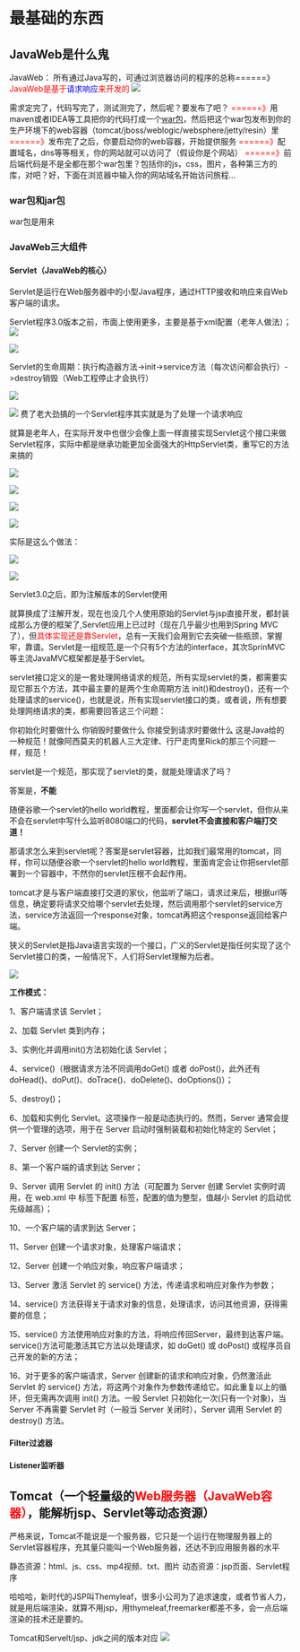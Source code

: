 # 最基础的东西
## JavaWeb是什么鬼
JavaWeb： 所有通过Java写的，可通过浏览器访问的程序的总称======》<font color="red">JavaWeb是基于<font color="blue">请求响应</font>来开发的 </font>
![](/img/JavaWeb/2023-01-01-22-19-28.png)

需求定完了，代码写完了，测试测完了，然后呢？要发布了吧？  <font color="red"> ======》</font>用maven或者IDEA等工具把你的代码打成一个<font color="red">[war包](#war)</font>，然后把这个war包发布到你的生产环境下的web容器（tomcat/jboss/weblogic/websphere/jetty/resin）里<font color="red"> ======》</font>发布完了之后，你要启动你的web容器，开始提供服务<font color="red"> ======》</font>配置域名，dns等等相关，你的网站就可以访问了（假设你是个网站）<font color="red"> ======》</font>前后端代码是不是全都在那个war包里？包括你的js，css，图片，各种第三方的库，对吧？好，下面在浏览器中输入你的网站域名开始访问旅程...

### war包和jar包

<span id="war">war包</span>是用来

### JavaWeb三大组件

#### Servlet（JavaWeb的核心）

Servlet是运行在Web服务器中的小型Java程序，通过HTTP接收和响应来自Web客户端的请求。

Servlet程序3.0版本之前，市面上使用更多，主要是基于xml配置（老年人做法）；
![](/img/JavaWeb/2023-01-02-17-12-15.png)

![](/img/JavaWeb/2023-01-02-17-23-33.png)

Servlet的生命周期：执行构造器方法->init->service方法（每次访问都会执行）->destroy销毁（Web工程停止才会执行）

![](/img/JavaWeb/2023-01-02-17-28-04.png)

![](/img/JavaWeb/2023-01-02-17-28-49.png)
费了老大劲搞的一个Servlet程序其实就是为了处理一个请求响应

就算是老年人，在实际开发中也很少会像上面一样直接实现Servlet这个接口来做Servlet程序，实际中都是继承功能更加全面强大的HttpServlet类，重写它的方法来搞的

![](/img/JavaWeb/2023-01-02-17-56-14.png)

![](/img/JavaWeb/2023-01-02-18-00-45.png)

![](/img/JavaWeb/2023-01-02-18-03-53.png)

![](/img/JavaWeb/2023-01-02-18-10-00.png)

实际是这么个做法：

![](/img/JavaWeb/2023-01-02-17-41-41.png)

![](/img/JavaWeb/2023-01-02-17-45-33.png)

Servlet3.0之后，即为注解版本的Servlet使用

就算换成了注解开发，现在也没几个人使用原始的Servlet与jsp直接开发，都封装成那么方便的框架了,Servlet应用上已过时（现在几乎最少也用到Spring MVC了），但<font color="red">具体实现还是靠Servlet</font>，总有一天我们会用到它去突破一些瓶颈，掌握牢，靠谱。Servlet是一组规范,是一个只有5个方法的interface，其次SprinMVC等主流JavaMVC框架都是基于Servlet。

servlet接口定义的是一套处理网络请求的规范，所有实现servlet的类，都需要实现它那五个方法，其中最主要的是两个生命周期方法 init()和destroy()，还有一个处理请求的service()，也就是说，所有实现servlet接口的类，或者说，所有想要处理网络请求的类，都需要回答这三个问题：

你初始化时要做什么
你销毁时要做什么
你接受到请求时要做什么
这是Java给的一种规范！就像阿西莫夫的机器人三大定律、行尸走肉里Rick的那三个问题一样，规范！

servlet是一个规范，那实现了servlet的类，就能处理请求了吗？

答案是，**不能**

随便谷歌一个servlet的hello world教程，里面都会让你写一个servlet，但你从来不会在servlet中写什么监听8080端口的代码，**servlet不会直接和客户端打交道！**

那请求怎么来到servlet呢？答案是servlet容器，比如我们最常用的tomcat，同样，你可以随便谷歌一个servlet的hello world教程，里面肯定会让你把servlet部署到一个容器中，不然你的servlet压根不会起作用。

tomcat才是与客户端直接打交道的家伙，他监听了端口，请求过来后，根据url等信息，确定要将请求交给哪个servlet去处理，然后调用那个servlet的service方法，service方法返回一个response对象，tomcat再把这个response返回给客户端。

 

狭义的Servlet是指Java语言实现的一个接口，广义的Servlet是指任何实现了这个Servlet接口的类，一般情况下，人们将Servlet理解为后者。

![](/img/JavaWeb/2023-01-02-18-23-43.png)

**工作模式：**

1、客户端请求该 Servlet；

2、加载 Servlet 类到内存；

3、实例化并调用init()方法初始化该 Servlet；

4、service()（根据请求方法不同调用doGet() 或者 doPost()，此外还有doHead()、doPut()、doTrace()、doDelete()、doOptions()）；

5、destroy()；

6、加载和实例化 Servlet。这项操作一般是动态执行的。然而，Server 通常会提供一个管理的选项，用于在 Server 启动时强制装载和初始化特定的 Servlet；

7、Server 创建一个 Servlet的实例；

8、第一个客户端的请求到达 Server；

9、Server 调用 Servlet 的 init() 方法（可配置为 Server 创建 Servlet 实例时调用，在 web.xml 中 <servlet> 标签下配置 <load-on-startup> 标签，配置的值为整型，值越小 Servlet 的启动优先级越高）；

10、一个客户端的请求到达 Server；

11、Server 创建一个请求对象，处理客户端请求；

12、Server 创建一个响应对象，响应客户端请求；

13、Server 激活 Servlet 的 service() 方法，传递请求和响应对象作为参数；

14、service() 方法获得关于请求对象的信息，处理请求，访问其他资源，获得需要的信息；

15、service() 方法使用响应对象的方法，将响应传回Server，最终到达客户端。service()方法可能激活其它方法以处理请求，如 doGet() 或 doPost() 或程序员自己开发的新的方法；

16、对于更多的客户端请求，Server 创建新的请求和响应对象，仍然激活此 Servlet 的 service() 方法，将这两个对象作为参数传递给它。如此重复以上的循环，但无需再次调用 init() 方法。一般 Servlet 只初始化一次(只有一个对象)，当 Server 不再需要 Servlet 时（一般当 Server 关闭时），Server 调用 Servlet 的 destroy() 方法。

#### Filter过滤器

#### Listener监听器

## Tomcat（一个轻量级的<font color="red">Web服务器（JavaWeb容器）</font>，能解析jsp、Servlet等动态资源）

严格来说，Tomcat不能说是一个服务器，它只是一个运行在物理服务器上的Servlet容器程序，充其量只能叫一个Web服务器，还达不到应用服务器的水平

静态资源：html、js、css、mp4视频、txt、图片
动态资源：jsp页面、Servlet程序

哈哈哈，新时代的JSP叫Themyleaf，很多小公司为了追求速度，或者节省人力，就是用后端渲染，就算不用jsp，用thymeleaf,freemarker都差不多，会一点后端渲染的技术还是要的。

Tomcat和Servelt/jsp、jdk之间的版本对应
![](/img/JavaWeb/2023-01-01-22-36-27.png)
